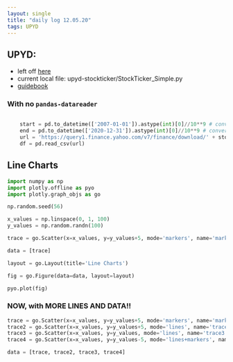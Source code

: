 ```yaml
---
layout: single
title: "daily log 12.05.20"
tags: UPYD
---
```


## UPYD: 

* left off [here](https://www.udemy.com/course/interactive-python-dashboards-with-plotly-and-dash/learn/lecture/10204668#questions/12230706)
* current local file: upyd-stockticker/StockTicker_Simple.py
* [guidebook](https://docs.google.com/document/d/1O76ws8azib9Nf6pYlqf_4w8jklBfdRKvh-WwVL1mcmE/edit)



### With no  `pandas-datareader` 

```python

    start = pd.to_datetime(['2007-01-01']).astype(int)[0]//10**9 # convert to unix timestamp.
    end = pd.to_datetime(['2020-12-31']).astype(int)[0]//10**9 # convert to unix timestamp.
    url = 'https://query1.finance.yahoo.com/v7/finance/download/' + stock_ticker + '?period1=' + str(start) + '&period2=' + str(end) + '&interval=1d&events=history'
    df = pd.read_csv(url)

```



## Line Charts

```python
import numpy as np
import plotly.offline as pyo
import plotly.graph_objs as go

np.random.seed(56)

x_values = np.linspace(0, 1, 100)
y_values = np.random.randn(100)

trace = go.Scatter(x=x_values, y=y_values+5, mode='markers', name='markers')

data = [trace]

layout = go.Layout(title='Line Charts')

fig = go.Figure(data=data, layout=layout)

pyo.plot(fig)

```

### NOW, with MORE LINES AND DATA!!

```python
trace = go.Scatter(x=x_values, y=y_values+5, mode='markers', name='markers')
trace2 = go.Scatter(x=x_values, y=y_values+5, mode='lines', name='trace2')
trace3 = go.Scatter(x=x_values, y=y_values, mode='lines', name='trace3')
trace4 = go.Scatter(x=x_values, y=y_values-5, mode='lines+markers', name='4')

data = [trace, trace2, trace3, trace4]

```